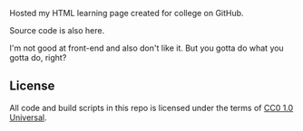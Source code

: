 Hosted my HTML learning page created for college on GitHub.

Source code is also here.

I'm not good at front-end and also don't like it. But you gotta do what you gotta do, right?

## License

All code and build scripts in this repo is licensed under the terms of [CC0 1.0 Universal](https://creativecommons.org/publicdomain/zero/1.0/).
